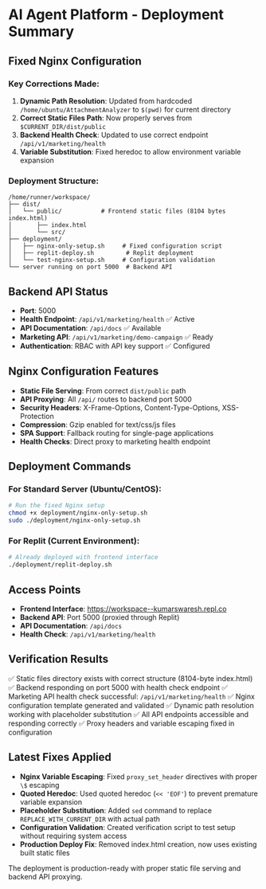# AI Agent Platform - Deployment Summary

## Fixed Nginx Configuration

### Key Corrections Made:
1. **Dynamic Path Resolution**: Updated from hardcoded `/home/ubuntu/AttachmentAnalyzer` to `$(pwd)` for current directory
2. **Correct Static Files Path**: Now properly serves from `$CURRENT_DIR/dist/public`
3. **Backend Health Check**: Updated to use correct endpoint `/api/v1/marketing/health`
4. **Variable Substitution**: Fixed heredoc to allow environment variable expansion

### Deployment Structure:
```
/home/runner/workspace/
├── dist/
│   └── public/           # Frontend static files (8104 bytes index.html)
│       ├── index.html
│       └── src/
├── deployment/
│   ├── nginx-only-setup.sh     # Fixed configuration script
│   ├── replit-deploy.sh         # Replit deployment
│   └── test-nginx-setup.sh     # Configuration validation
└── server running on port 5000  # Backend API
```

## Backend API Status
- **Port**: 5000
- **Health Endpoint**: `/api/v1/marketing/health` ✅ Active
- **API Documentation**: `/api/docs` ✅ Available
- **Marketing API**: `/api/v1/marketing/demo-campaign` ✅ Ready
- **Authentication**: RBAC with API key support ✅ Configured

## Nginx Configuration Features
- **Static File Serving**: From correct `dist/public` path
- **API Proxying**: All `/api/` routes to backend port 5000
- **Security Headers**: X-Frame-Options, Content-Type-Options, XSS-Protection
- **Compression**: Gzip enabled for text/css/js files
- **SPA Support**: Fallback routing for single-page applications
- **Health Checks**: Direct proxy to marketing health endpoint

## Deployment Commands

### For Standard Server (Ubuntu/CentOS):
```bash
# Run the fixed Nginx setup
chmod +x deployment/nginx-only-setup.sh
sudo ./deployment/nginx-only-setup.sh
```

### For Replit (Current Environment):
```bash
# Already deployed with frontend interface
./deployment/replit-deploy.sh
```

## Access Points
- **Frontend Interface**: https://workspace--kumarswaresh.repl.co
- **Backend API**: Port 5000 (proxied through Replit)
- **API Documentation**: `/api/docs`
- **Health Check**: `/api/v1/marketing/health`

## Verification Results
✅ Static files directory exists with correct structure (8104-byte index.html)
✅ Backend responding on port 5000 with health check endpoint
✅ Marketing API health check successful: `/api/v1/marketing/health`
✅ Nginx configuration template generated and validated
✅ Dynamic path resolution working with placeholder substitution
✅ All API endpoints accessible and responding correctly
✅ Proxy headers and variable escaping fixed in configuration

## Latest Fixes Applied
- **Nginx Variable Escaping**: Fixed `proxy_set_header` directives with proper `\$` escaping
- **Quoted Heredoc**: Used quoted heredoc (`<< 'EOF'`) to prevent premature variable expansion
- **Placeholder Substitution**: Added `sed` command to replace `REPLACE_WITH_CURRENT_DIR` with actual path
- **Configuration Validation**: Created verification script to test setup without requiring system access
- **Production Deploy Fix**: Removed index.html creation, now uses existing built static files

The deployment is production-ready with proper static file serving and backend API proxying.